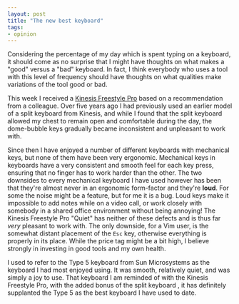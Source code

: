 ```yaml
---
layout: post
title: "The new best keyboard"
tags:
- opinion
---
```


Considering the percentage of my day which is spent typing on a keyboard, it
should come as no surprise that I might have thoughts on what makes a "good"
versus a "bad" keyboard. In fact, I think everybody who uses a tool with this
level of frequency should have thoughts on what qualities make variations of
the tool good or bad.

This week I received a [Kinesis Freestyle
Pro](https://kinesis-ergo.com/shop/freestyle-pro/) based on a recommendation
from a colleague. Over five years ago I had previously used an earlier model of
a split keyboard from Kinesis, and while I found that the split keyboard
allowed my chest to remain open and comfortable during the day, the dome-bubble
keys gradually became inconsistent and unpleasant to work with.

Since then I have enjoyed a number of different keyboards with mechanical keys,
but none of them have been very ergonomic. Mechanical keys in keyboards have a
very consistent and smooth feel for each key press, ensuring that no finger has
to work harder than the other. The two downsides to every mechanical keyboard I
have used however has been that they're almost never in an ergonomic
form-factor and they're **loud**. For some the noise might be a feature, but
for me it is a bug. Loud keys make it impossible to add notes while on a video
call, or work closely with somebody in a shared office environment without
being annoying! The Kinesis Freestyle Pro "Quiet" has neither of these defects
and is thus far _very_ pleasant to work with. The only downside, for a Vim
user, is the somewhat distant placement of the `Esc` key, otherwise everything
is properly in its place. While the price tag might be a bit high, I believe
strongly in investing in good tools and my own health.

I used to refer to the Type 5 keyboard from Sun Microsystems as the keyboard I
had most enjoyed using. It was smooth, relatively quiet, and was simply a joy
to use. That keyboard I am reminded of with the Kinesis Freestyle Pro, with the
added bonus of the split keyboard , it has definitely supplanted the Type 5 as
the best keyboard I have used to date.

